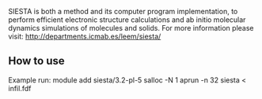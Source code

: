 SIESTA is both a method and its computer program implementation, to perform efficient electronic structure calculations and ab initio molecular dynamics simulations of molecules and solids. For more information please visit: http://departments.icmab.es/leem/siesta/


## How to use

Example run:
module add siesta/3.2-pl-5
salloc -N 1
aprun -n 32 siesta < infil.fdf
